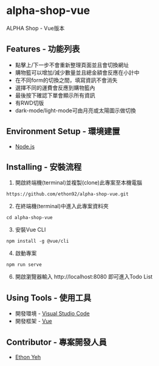 # alpha-shop-vue

ALPHA Shop - Vue版本

## Features - 功能列表

+ 點擊上/下一步不會重新整理頁面並且會切換網址
+ 購物籃可以增加/減少數量並且總金額會反應在小計中
+ 在不同form的切換之間，填寫資訊不會消失
+ 選擇不同的運費會反應到購物籃內
+ 最後按下確認下單會顯示所有資訊
+ 有RWD切版
+ dark-mode/light-mode可由月亮或太陽圖示做切換

## Environment Setup - 環境建置

+ [Node.js](https://nodejs.org/en/)

## Installing - 安裝流程

1. 開啟終端機(terminal)並複製(clone)此專案至本機電腦
```
https://github.com/ethon92/alpha-shop-vue.git
```
2. 在終端機(terminal)中進入此專案資料夾
```
cd alpha-shop-vue
```
3. 安裝Vue CLI
```
npm install -g @vue/cli
```
4. 啟動專案
```
npm run serve
```
6. 開啟瀏覽器輸入 http://localhost:8080 即可進入Todo List

## Using Tools - 使用工具

+ 開發環境 - [Visual Studio Code](https://code.visualstudio.com/)
+ 開發框架 - [Vue](https://v2.vuejs.org/)

## Contributor - 專案開發人員

+ [Ethon Yeh](https://github.com/ethon92)